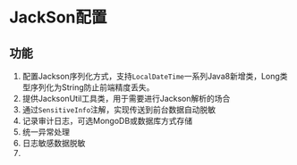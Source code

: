 # JackSon配置

## 功能
1. 配置Jackson序列化方式，支持`LocalDateTime`一系列Java8新增类，Long类型序列化为String防止前端精度丢失。
2. 提供JacksonUtil工具类，用于需要进行Jackson解析的场合
3. 通过`SensitiveInfo`注解，实现传送到前台数据自动脱敏
4. 记录审计日志，可选MongoDB或数据库方式存储
5. 统一异常处理
6. 日志敏感数据脱敏
7. 